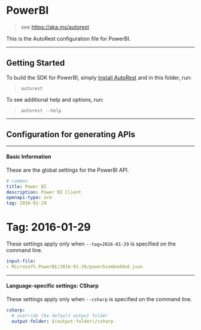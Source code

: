 # PowerBI
    
> see https://aka.ms/autorest

This is the AutoRest configuration file for PowerBI.



---
## Getting Started 
To build the SDK for PowerBI, simply [Install AutoRest](https://aka.ms/autorest/install) and in this folder, run:

> `autorest`

To see additional help and options, run:

> `autorest --help`
---

## Configuration for generating APIs


---
#### Basic Information 
These are the global settings for the PowerBI API.

``` yaml
# common 
title: Power BI
description: Power BI Client
openapi-type: arm
tag: 2016-01-29

```


# Tag: 2016-01-29

These settings apply only when `--tag=2016-01-29` is specified on the command line.

``` yaml $(tag) == '2016-01-29'
input-file:
- Microsoft.PowerBI/2016-01-29/powerbiembedded.json

```


---
#### Language-specific settings: CSharp

These settings apply only when `--csharp` is specified on the command line.

``` yaml $(csharp)
csharp:
  # override the default output folder
  output-folder: $(output-folder)/csharp
```

